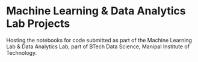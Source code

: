 # Machine Learning & Data Analytics Lab Projects
Hosting the notebooks for code submitted as part of the Machine Learning Lab & Data Analytics Lab, part of BTech Data Science, Manipal Institute of Technology.
